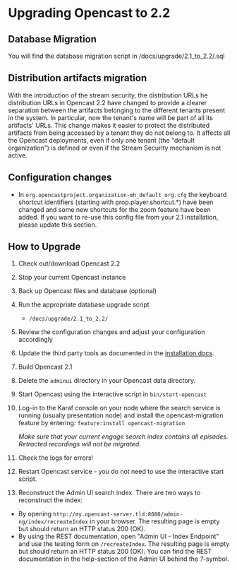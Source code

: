 # Upgrading Opencast to 2.2

## Database Migration
You will find the database migration script in /docs/upgrade/2.1_to_2.2/<vendor>.sql

## Distribution artifacts migration
With the introduction of the stream security, the distribution URLs he distribution URLs in Opencast 2.2 have changed
to provide a clearer separation between the artifacts belonging to the different tenants present in the system. 
In particular, now the tenant's name will be part of all its artifacts' URLs. This change makes it easier to protect 
the distributed artifacts from being accessed by a tenant they do not belong to. It affects all the Opencast 
deployments, even if only one tenant (the "default organization") is defined or even if the Stream Security 
mechanism is not active.

## Configuration changes

* In `org.opencastproject.organization-mh_default_org.cfg` the keyboard shortcut identifiers (starting with 
prop.player.shortcut.*) have been changed and some new shortcuts for the zoom feature have been added. 
If you want to re-use this config file from your 2.1 installation, please update this section.

## How to Upgrade

1. Check out/download Opencast 2.2
2. Stop your current Opencast instance
3. Back up Opencast files and database (optional)
4. Run the appropriate database upgrade script
     - `/docs/upgrade/2.1_to_2.2/`
5. Review the configuration changes and adjust your configuration accordingly
6. Update the third party tools as documented in the [installation docs](../installation/index.md).
7. Build Opencast 2.1
8. Delete the `adminui` directory in your Opencast data directory.
9. Start Opencast using the interactive script in `bin/start-opencast`
10. Log-in to the Karaf console on your node where the search service is running (usually presentation node) 
    and install the opencast-migration feature by entering: `feature:install opencast-migration`

    *Make sure that your current engage search index contains all episodes. Retracted recordings will not be 
    migrated.*
11. Check the logs for errors!
12. Restart Opencast service - you do not need to use the interactive start script.
13. Reconstruct the Admin UI search index. There are two ways to reconstruct the index:

  * By opening `http://my.opencast-server.tld:8080/admin-ng/index/recreateIndex` in your browser.
    The resulting page is empty but should return an HTTP status 200 (OK).
  * By using the REST documentation, open "Admin UI - Index Endpoint" and use the testing form on `/recreateIndex`.
    The resulting page is empty but should return an HTTP status 200 (OK).
    You can find the REST documentation in the help-section of the Admin UI behind the *?*-symbol.

